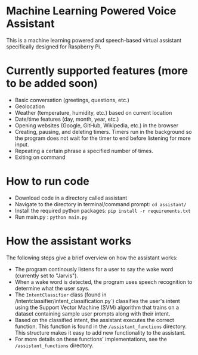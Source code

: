 # Machine Learning Powered Voice Assistant
This is a machine learning powered and speech-based virtual assistant specifically designed for Raspberry Pi.

# Currently supported features (more to be added soon)
* Basic conversation (greetings, questions, etc.)
* Geolocation
* Weather (temperature, humidity, etc.) based on current location
* Date/time features (day, month, year, etc.)
* Opening websites (Google, GitHub, Wikipedia, etc.) in the browser
* Creating, pausing, and deleting timers. Timers run in the background so the program does not wait for the timer to end before listening for more input.
* Repeating a certain phrase a specified number of times.
* Exiting on command

# How to run code
* Download code in a directory called assistant
* Navigate to the directory in terminal/command prompt: `cd assistant/`
* Install the required python packages: `pip install -r requirements.txt`
* Run main.py : `python main.py`

# How the assistant works
The following steps give a brief overview on how the assistant works:
* The program continously listens for a user to say the wake word (currently set to "Jarvis"). 
* When a wake word is detected, the program uses speech recognition to determine what the user says. 
* The `IntentClassifier` class (found in /intentclassifier/intent_classification.py`) classifies the user's intent using the Support Vector Machine (SVM) algorithm that trains on a dataset containing sample user prompts along with their intent.
* Based on the classified intent, the assistant executes the correct function. This function is found in the `/assistant_functions` directory. This structure makes it easy to add new functionality to the assistant.
* For more details on these functions' implementations, see the `/assistant_functions` directory.
